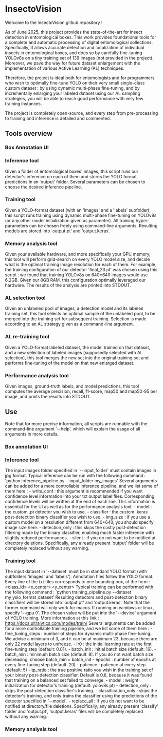 # InsectoVision
Welcome to the InsectoVision github repository !

As of June 2025, this project provides the state-of-the-art for insect detection in entomological boxes.
This work provides foundational tools for a complete and automatic processing of digital entomological collections.
Specifically, it allows accurate detection and localization of individual insects in entomological boxes, and does
so by carefully fine-tuning YOLOv8s on a tiny training set of 139 images (not provided in the project). Moreover, 
we pave the way for future dataset enlargement with the implementation of various Active Learning (AL) techniques.

Therefore, the project is ideal both for entomologists and for programmers who wish to optimally fine-tune YOLO 
on their very small single-class custom dataset : by using dynamic multi-phase fine-tuning, and by incrementally 
enlarging your labeled dataset using our AL sampling strategies, you will be able to reach good performance with 
very few training instances.

The project is completely open-source, and every step from pre-processing to training and inference is detailed and
commented.

## Tools overview
### Box Annotation UI

### Inference tool

Given a folder of entomological boxes' images, this script runs our detector's inference on each of them and
stores the YOLO format predictions in an 'output' folder. Several parameters can be chosen to choose the desired
inference pipeline.

### Training tool

Given a YOLO-format dataset (with an 'images' and a 'labels' subfolder), this script runs training using dynamic
multi-phase fine-tuning on YOLOv8s (or any other model initialization given as parameter). All training hyper-
parameters can be chosen freely using command-line arguments. Resulting models are stored into 'output.pt' and
'output.keras'.

### Memory analysis tool

Given your available hardware, and more specifically your GPU memory, this tool will perform grid-search on every
YOLO model size, and decide what is the optimal training image resolution for each of them. For example, 
the training configuration of our detector 'final_23.pt' was chosen using this script : we found that training 
YOLOv8s on 640*640 images would use 6.2GB. Given our 8GB RAM, this configuration optimally leveraged our
hardware. The results of the analysis are printed into STDOUT.

### AL selection tool

Given an unlabeled pool of images, a detection model and its labeled training set, this tool selects an optimal
sample of the unlabeled pool, to be merged into the training set for subsequent training. Selection is made
according to an AL strategy given as a command-line argument.

### AL re-training tool

Given a YOLO-format labeled dataset, the model trained on that dataset, and a new selection of labeled 
images (supposedly selected with AL selection), this tool merges the new set into the original training set and
performs fine-tuning of the model on that new enlarged dataset.

### Performance analysis tool

Given images, ground-truth labels, and model predictions, this tool computes the average precision, recall,
f1-score, map50 and map50-95 per image ,and prints the results into STDOUT.

## Use

Note that for more precise information, all scripts are runnable with the command-line argument '--help', which
will explain the usage of all arguments in more details.

### Box annotation UI
### Inference tool

The input images folder specified in '--input_folder' must contain images in jpg format. Typical inference 
can be run with the following command :
'python inference_pipeline.py --input_folder my_images'
Several arguments can be added for a more controllable inference pipeline, and we list some of them here :
    - write_conf : this argument is recommended if you want confidence level information into your txt
                   output label files. Corresponding confidence levels will be written at the end of each 
                   line. This information is essential for the UI as well as for the performance analysis tool.
    - model : the custom .pt detector you wish to use.
    - classifier : the custom .keras post-detection binary classifier you wish to use.
    - img_size : if you use a custom model on a resolution different from 640*640, you should specify image
                 size here.
    - detection_only : this skips the costly post-detection filtering made by the binary classifier, enabling
                       much faster inference with slightly reduced performances.
    - silent : if you do not want to be notified at directory deletions. Specifically, any already present 
               'output' folder will be completely replaced without any warning.

### Training tool

The input dataset in '--dataset' must be in standard YOLO format (with subfolders 'images' and 'labels').
Annotation files follow the YOLO format. Every line of the txt files corresponds to one bounding box,
of the form :
<class_id> <x_center> <y_center> <width> <height>
Typical training can be performed with the following command :
'python training_pipeline.py --dataset my_yolo_format_dataset'
Resulting detectors and post-detection binary classifiers will be stored into 'output.pt' and 'output.keras'.
Note that the former command will only work for macos. If running on windows or linux, specify '--gpu 0'.
The chosen value will be put into the '--device' argument of YOLO training. More information at this link :
https://docs.ultralytics.com/modes/train/
Several arguments can be added for a more controllable training pipeline, and we list some of them here :
    - fine_tuning_steps : number of steps for dynamic multi-phase fine-tuning. We advise a minimum of 3,
                          and it can be at maximum 23, because there are only 22 model layers to unfreeze.
    - lr0 : the initial learning rate at the first fine-tuning step (default: 0.01).
    - batch_init : initial batch size (default: 16).
    - batch_min : minimum batch size (default: 8). If you do not want batch size decreasing, choose
                  batch_min = batch_init
    - epochs : number of epochs at every fine-tuning step (default: 20)
    - patience : patience at every step (default: 5)
    - tp_ratio : the true positive ratio you wish in the training set of your binary post-detection classifier.
                 Default is 0.8, because it was found that training on a balanced set failed to converge.
    - model : weight initialization for detector's training (default: yolov8s.pt)
    - detection_only : skips the post-detection classifier's training.
    - classification_only : skips the detector's training, and only trains the classifier using the predictions
                            of the detector specified in '--model'.
    - replace_all : if you do not want to be notified at directory/file deletions. Specifically, any already 
                    present 'classify' folder and 'output.pt', 'output.keras' files will be completely replaced 
                    without any warning.

### Memory analysis tool





